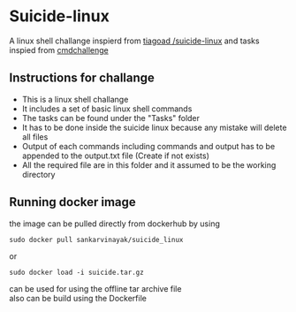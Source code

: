 # Suicide-linux
A linux shell challange inspierd from 
[tiagoad /suicide-linux](https://github.com/tiagoad/suicide-linux) 
and tasks inspied from [cmdchallenge](https://cmdchallenge.com) 

## Instructions for challange
* This is a linux shell challange
* It includes a set of basic linux shell commands 
* The tasks can be found under the "Tasks" folder
* It has to be done inside the suicide linux because any mistake will delete all files
* Output of each commands including commands and output has to be appended to the output.txt file (Create if not exists)
* All the required file are in this folder and it assumed to be the working directory

## Running docker image
the image can be pulled directly from dockerhub by using
```
sudo docker pull sankarvinayak/suicide_linux
```
or 
```
sudo docker load -i suicide.tar.gz
```
can be used for using the offline tar archive file <br>
also can be build using the Dockerfile 

